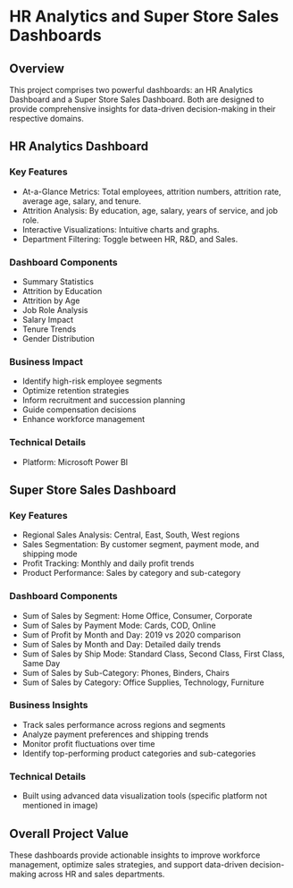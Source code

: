 # HR Analytics and Super Store Sales Dashboards

## Overview
This project comprises two powerful dashboards: an HR Analytics Dashboard and a Super Store Sales Dashboard. Both are designed to provide comprehensive insights for data-driven decision-making in their respective domains.

## HR Analytics Dashboard

### Key Features
- At-a-Glance Metrics: Total employees, attrition numbers, attrition rate, average age, salary, and tenure.
- Attrition Analysis: By education, age, salary, years of service, and job role.
- Interactive Visualizations: Intuitive charts and graphs.
- Department Filtering: Toggle between HR, R&D, and Sales.

### Dashboard Components
- Summary Statistics
- Attrition by Education
- Attrition by Age
- Job Role Analysis
- Salary Impact
- Tenure Trends
- Gender Distribution

### Business Impact
- Identify high-risk employee segments
- Optimize retention strategies
- Inform recruitment and succession planning
- Guide compensation decisions
- Enhance workforce management

### Technical Details
- Platform: Microsoft Power BI

## Super Store Sales Dashboard

### Key Features
- Regional Sales Analysis: Central, East, South, West regions
- Sales Segmentation: By customer segment, payment mode, and shipping mode
- Profit Tracking: Monthly and daily profit trends
- Product Performance: Sales by category and sub-category

### Dashboard Components
- Sum of Sales by Segment: Home Office, Consumer, Corporate
- Sum of Sales by Payment Mode: Cards, COD, Online
- Sum of Profit by Month and Day: 2019 vs 2020 comparison
- Sum of Sales by Month and Day: Detailed daily trends
- Sum of Sales by Ship Mode: Standard Class, Second Class, First Class, Same Day
- Sum of Sales by Sub-Category: Phones, Binders, Chairs
- Sum of Sales by Category: Office Supplies, Technology, Furniture

### Business Insights
- Track sales performance across regions and segments
- Analyze payment preferences and shipping trends
- Monitor profit fluctuations over time
- Identify top-performing product categories and sub-categories

### Technical Details
- Built using advanced data visualization tools (specific platform not mentioned in image)

## Overall Project Value
These dashboards provide actionable insights to improve workforce management, optimize sales strategies, and support data-driven decision-making across HR and sales departments.
